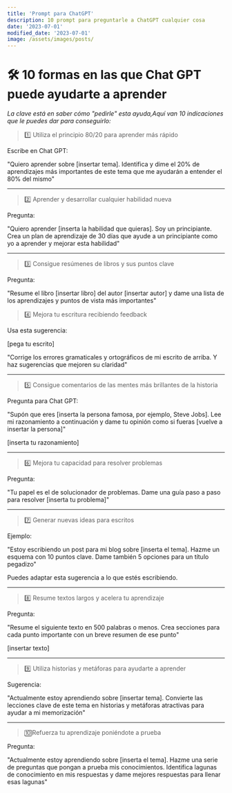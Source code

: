 ```yaml
---
title: 'Prompt para ChatGPT'
description: 10 prompt para preguntarle a ChatGPT cualquier cosa
date: '2023-07-01'
modified_date: '2023-07-01'
image: /assets/images/posts/
---
```

# 🛠 10 formas en las que Chat GPT puede ayudarte a aprender


_La clave está en saber cómo "pedirle" esta ayuda,Aquí van 10 indicaciones que le puedes dar para conseguirlo:_

> 1️⃣ Utiliza el principio 80/20 para aprender más rápido

Escribe en Chat GPT:

"Quiero aprender sobre [insertar tema]. Identifica y dime el 20% de aprendizajes más importantes de este tema que me ayudarán a entender el 80% del mismo"
________

> 2️⃣ Aprender y desarrollar cualquier habilidad nueva

Pregunta:

"Quiero aprender [inserta la habilidad que quieras]. Soy un principiante. Crea un plan de aprendizaje de 30 días que ayude a un principiante como yo a aprender y mejorar esta habilidad"
________

> 3️⃣ Consigue resúmenes de libros y sus puntos clave

Pregunta:

"Resume el libro [insertar libro] del autor [insertar autor] y dame una lista de los aprendizajes y puntos de vista más importantes"


>  4️⃣ Mejora tu escritura recibiendo feedback

Usa esta sugerencia:

[pega tu escrito]

"Corrige los errores gramaticales y ortográficos de mi escrito de arriba. Y haz sugerencias que mejoren su claridad"
________


> 5️⃣  Consigue comentarios de las mentes más brillantes de la historia

Pregunta para Chat GPT:

"Supón que eres [inserta la persona famosa, por ejemplo, Steve Jobs]. Lee mi razonamiento a continuación y dame tu opinión como si fueras [vuelve a insertar la persona]"

[inserta tu razonamiento]
________

> 6️⃣ Mejora tu capacidad para resolver problemas

Pregunta:

"Tu papel es el de solucionador de problemas. Dame una guía paso a paso para resolver [inserta tu problema]"
________

> 7️⃣ Generar nuevas ideas para escritos

Ejemplo:

"Estoy escribiendo un post para mi blog sobre [inserta el tema]. Hazme un esquema con 10 puntos clave. Dame también 5 opciones para un título pegadizo"

Puedes adaptar esta sugerencia a lo que estés escribiendo.
________

> 8️⃣ Resume textos largos y acelera tu aprendizaje

Pregunta:

"Resume el siguiente texto en 500 palabras o menos. Crea secciones para cada punto importante con un breve resumen de ese punto"

[insertar texto]
________

> 9️⃣ Utiliza historias y metáforas para ayudarte a aprender

Sugerencia:

"Actualmente estoy aprendiendo sobre [insertar tema]. Convierte las lecciones clave de este tema en historias y metáforas atractivas para ayudar a mi memorización"
________

> 🔟Refuerza tu aprendizaje poniéndote a prueba

Pregunta:

"Actualmente estoy aprendiendo sobre [inserta el tema]. Hazme una serie de preguntas que pongan a prueba mis conocimientos. Identifica lagunas de conocimiento en mis respuestas y dame mejores respuestas para llenar esas lagunas"
